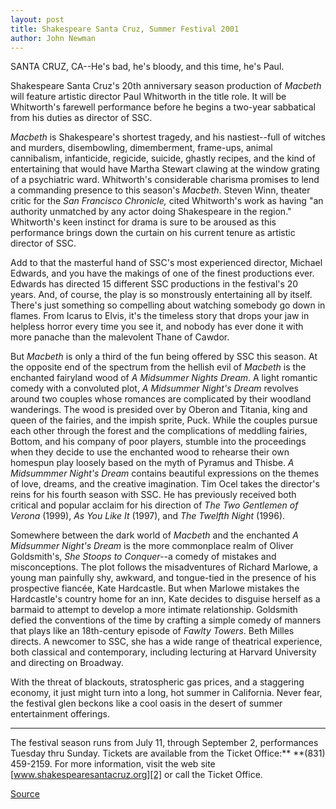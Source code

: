```yaml
---
layout: post
title: Shakespeare Santa Cruz, Summer Festival 2001
author: John Newman
---
```


SANTA CRUZ, CA--He's bad, he's bloody, and this time, he's Paul.  

Shakespeare Santa Cruz's 20th anniversary season production of _Macbeth_ will feature artistic director Paul Whitworth in the title role. It will be Whitworth's farewell performance before he begins a two-year sabbatical from his duties as director of SSC.

_Macbeth_ is Shakespeare's shortest tragedy, and his nastiest--full of witches and murders, disembowling, dimemberment, frame-ups, animal cannibalism, infanticide, regicide, suicide, ghastly recipes, and the kind of entertaining that would have Martha Stewart clawing at the window grating of a psychiatric ward. Whitworth's considerable charisma promises to lend a commanding presence to this season's _Macbeth_. Steven Winn, theater critic for the _San Francisco Chronicle,_ cited Whitworth's work as having "an authority unmatched by any actor doing Shakespeare in the region." Whitworth's keen instinct for drama is sure to be aroused as this performance brings down the curtain on his current tenure as artistic director of SSC.

Add to that the masterful hand of SSC's most experienced director, Michael Edwards, and you have the makings of one of the finest productions ever. Edwards has directed 15 different SSC productions in the festival's 20 years. And, of course, the play is so monstrously entertaining all by itself. There's just something so compelling about watching somebody go down in flames. From Icarus to Elvis, it's the timeless story that drops your jaw in helpless horror every time you see it, and nobody has ever done it with more panache than the malevolent Thane of Cawdor.

But _Macbeth_ is only a third of the fun being offered by SSC this season. At the opposite end of the spectrum from the hellish evil of _Macbeth_ is the enchanted fairyland wood of _A Midsummer Nights Dream_. A light romantic comedy with a convoluted plot, _A Midsummer Night's Dream_ revolves around two couples whose romances are complicated by their woodland wanderings. The wood is presided over by Oberon and Titania, king and queen of the fairies, and the impish sprite, Puck. While the couples pursue each other through the forest and the complications of meddling fairies, Bottom, and his company of poor players, stumble into the proceedings when they decide to use the enchanted wood to rehearse their own homespun play loosely based on the myth of Pyramus and Thisbe. _A Midsummmer Night's Dream_ contains beautiful expressions on the themes of love, dreams, and the creative imagination. Tim Ocel takes the director's reins for his fourth season with SSC. He has previously received both critical and popular acclaim for his direction of _The Two Gentlemen of Verona_ (1999), _As You Like It_ (1997), and _The Twelfth Night_ (1996).

Somewhere between the dark world of _Macbeth_ and the enchanted _A Midsummer Night's Dream_ is the more commonplace realm of Oliver Goldsmith's, _She Stoops to Conquer-_-a comedy of mistakes and misconceptions. The plot follows the misadventures of Richard Marlowe, a young man painfully shy, awkward, and tongue-tied in the presence of his prospective fiancée, Kate Hardcastle. But when Marlowe mistakes the Hardcastle's country home for an inn, Kate decides to disguise herself as a barmaid to attempt to develop a more intimate relationship. Goldsmith defied the conventions of the time by crafting a simple comedy of manners that plays like an 18th-century episode of _Fawlty Towers_. Beth Milles directs. A newcomer to SSC, she has a wide range of theatrical experience, both classical and contemporary, including lecturing at Harvard University and directing on Broadway.

With the threat of blackouts, stratospheric gas prices, and a staggering economy, it just might turn into a long, hot summer in California. Never fear, the festival glen beckons like a cool oasis in the desert of summer entertainment offerings.

* * *

The festival season runs from July 11, through September 2, performances Tuesday thru Sunday. Tickets are available from the Ticket Office:** **(831) 459-2159. For more information, visit the web site [www.shakespearesantacruz.org][2] or call the Ticket Office.

[Source](http://www1.ucsc.edu/news_events/press_releases/archive/00-01/05-01/shakespeare.html "Permalink to UCSC Press Release: Shakespeare 2001")
